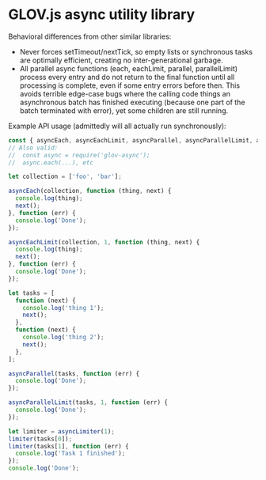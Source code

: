 GLOV.js async utility library
=============================

Behavioral differences from other similar libraries:
* Never forces setTimeout/nextTick, so empty lists or synchronous tasks are optimally efficient, creating no inter-generational garbage.
* All parallel async functions (each, eachLimit, parallel, parallelLimit) process every entry and do not return to the final function until all processing is complete, even if some entry errors before then.  This avoids terrible edge-case bugs where the calling code things an asynchronous batch has finished executing (because one part of the batch terminated with error), yet some children are still running.

Example API usage (admittedly will all actually run synchronously):
```javascript
const { asyncEach, asyncEachLimit, asyncParallel, asyncParallelLimit, asyncLimiter } = require('glov-async');
// Also valid:
//  const async = require('glov-async');
//  async.each(...), etc

let collection = ['foo', 'bar'];

asyncEach(collection, function (thing, next) {
  console.log(thing);
  next();
}, function (err) {
  console.log('Done');
});

asyncEachLimit(collection, 1, function (thing, next) {
  console.log(thing);
  next();
}, function (err) {
  console.log('Done');
});

let tasks = [
  function (next) {
    console.log('thing 1');
    next();
  },
  function (next) {
    console.log('thing 2');
    next();
  },
];

asyncParallel(tasks, function (err) {
  console.log('Done');
});

asyncParallelLimit(tasks, 1, function (err) {
  console.log('Done');
});

let limiter = asyncLimiter(1);
limiter(tasks[0]);
limiter(tasks[1], function (err) {
  console.log('Task 1 finished');
});
console.log('Done');
```
